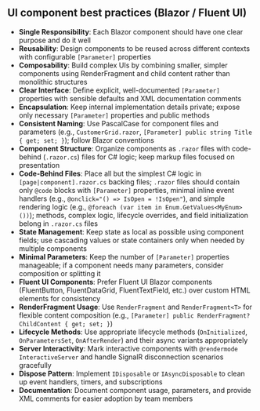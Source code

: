 ## UI component best practices (Blazor / Fluent UI)

- **Single Responsibility**: Each Blazor component should have one clear purpose and do it well
- **Reusability**: Design components to be reused across different contexts with configurable `[Parameter]` properties
- **Composability**: Build complex UIs by combining smaller, simpler components using RenderFragment and child content rather than monolithic structures
- **Clear Interface**: Define explicit, well-documented `[Parameter]` properties with sensible defaults and XML documentation comments
- **Encapsulation**: Keep internal implementation details private; expose only necessary `[Parameter]` properties and public methods
- **Consistent Naming**: Use PascalCase for component files and parameters (e.g., `CustomerGrid.razor`, `[Parameter] public string Title { get; set; }`); follow Blazor conventions
- **Component Structure**: Organize components as `.razor` files with code-behind (`.razor.cs`) files for C# logic; keep markup files focused on presentation
- **Code-Behind Files**: Place all but the simplest C# logic in `[page|component].razor.cs` backing files; `.razor` files should contain only `@code` blocks with `[Parameter]` properties, minimal inline event handlers (e.g., `@onclick="() => IsOpen = !IsOpen"`), and simple rendering logic (e.g., `@foreach (var item in Enum.GetValues<MyEnum>())`); methods, complex logic, lifecycle overrides, and field initialization belong in `.razor.cs` files
- **State Management**: Keep state as local as possible using component fields; use cascading values or state containers only when needed by multiple components
- **Minimal Parameters**: Keep the number of `[Parameter]` properties manageable; if a component needs many parameters, consider composition or splitting it
- **Fluent UI Components**: Prefer Fluent UI Blazor components (FluentButton, FluentDataGrid, FluentTextField, etc.) over custom HTML elements for consistency
- **RenderFragment Usage**: Use `RenderFragment` and `RenderFragment<T>` for flexible content composition (e.g., `[Parameter] public RenderFragment? ChildContent { get; set; }`)
- **Lifecycle Methods**: Use appropriate lifecycle methods (`OnInitialized`, `OnParametersSet`, `OnAfterRender`) and their async variants appropriately
- **Server Interactivity**: Mark interactive components with `@rendermode InteractiveServer` and handle SignalR disconnection scenarios gracefully
- **Dispose Pattern**: Implement `IDisposable` or `IAsyncDisposable` to clean up event handlers, timers, and subscriptions
- **Documentation**: Document component usage, parameters, and provide XML comments for easier adoption by team members
